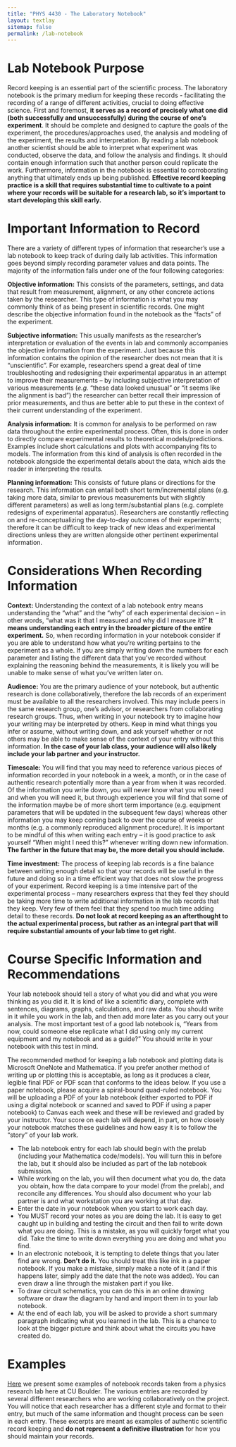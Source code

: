 ```yaml
---
title: "PHYS 4430 - The Laboratory Notebook"
layout: textlay
sitemap: false
permalink: /lab-notebook
---
```


# Lab Notebook Purpose

Record keeping is an essential part of the scientific process. The laboratory notebook is the primary medium for keeping these records - facilitating the recording of a range of different activities, crucial to doing effective science. First and foremost, **it serves as a record of precisely what one did (both successfully and unsuccessfully) during the course of one’s** **experiment**. It should be complete and designed to capture the goals of the experiment, the procedures/approaches used, the analysis and modeling of the experiment, the results and interpretation. By reading a lab notebook another scientist should be able to interpret what experiment was conducted, observe the data, and follow the analysis and findings. It should contain enough information such that another person could replicate the work. Furthermore, information in the notebook is essential to corroborating anything that ultimately ends up being published. **Effective record keeping practice is a skill that requires substantial time to cultivate to a point where your records will be suitable for a research lab, so it’s important to start developing this skill early.**

# Important Information to Record

There are a variety of different types of information that researcher’s use a lab notebook to keep track of during daily lab activities. This information goes beyond simply recording parameter values and data points. The majority of the information falls under one of the four following categories:

**Objective information:** This consists of the parameters, settings, and data that result from measurement, alignment, or any other concrete actions taken by the researcher. This type of information is what you may commonly think of as being present in scientific records. One might describe the objective information found in the notebook as the “facts” of the experiment.

**Subjective information:** This usually manifests as the researcher’s interpretation or evaluation of the events in lab and commonly accompanies the objective information from the experiment. Just because this information contains the opinion of the researcher does not mean that it is “unscientific”. For example, researchers spend a great deal of time troubleshooting and redesigning their experimental apparatus in an attempt to improve their measurements – by including subjective interpretation of various measurements (*e.g.* “these data looked unusual” or “it seems like the alignment is bad”) the researcher can better recall their impression of prior measurements, and thus are better able to put these in the context of their current understanding of the experiment.

**Analysis information:** It is common for analysis to be performed on raw data throughout the entire experimental process. Often, this is done in order to directly compare experimental results to theoretical models/predictions. Examples include short calculations and plots with accompanying fits to models. The information from this kind of analysis is often recorded in the notebook alongside the experimental details about the data, which aids the reader in interpreting the results.

**Planning information:** This consists of future plans or directions for the research. This information can entail both short term/incremental plans (e.g. taking more data, similar to previous measurements but with slightly different parameters) as well as long term/substantial plans (e.g. complete redesigns of experimental apparatus). Researchers are constantly reflecting on and re-conceptualizing the day-to-day outcomes of their experiments; therefore it can be difficult to keep track of new ideas and experimental directions unless they are written alongside other pertinent experimental information.

# Considerations When Recording Information

**Context:** Understanding the context of a lab notebook entry means understanding the “what” and the “why” of each experimental decision – in other words, “what was it that I measured and why did I measure it?” **It means understanding each entry in the broader picture of the entire experiment.** So, when recording information in your notebook consider if you are able to understand how what you’re writing pertains to the experiment as a whole. If you are simply writing down the numbers for each parameter and listing the different data that you’ve recorded without explaining the reasoning behind the measurements, it is likely you will be unable to make sense of what you’ve written later on.

**Audience:** You are the primary audience of your notebook, but authentic research is done collaboratively, therefore the lab records of an experiment must be available to all the researchers involved. This may include peers in the same research group, one’s advisor, or researchers from collaborating research groups. Thus, when writing in your notebook try to imagine how your writing may be interpreted by others. Keep in mind what things you infer or assume, without writing down, and ask yourself whether or not others may be able to make sense of the context of your entry without this information. **In the case of your lab class, your audience will also likely include your lab partner and your instructor.**

**Timescale:** You will find that you may need to reference various pieces of information recorded in your notebook in a week, a month, or in the case of authentic research potentially more than a year from when it was recorded. Of the information you write down, you will never know what you will need and when you will need it, but through experience you will find that some of the information maybe be of more short term importance (e.g. equipment parameters that will be updated in the subsequent few days) whereas other information you may keep coming back to over the course of weeks or months (e.g. a commonly reproduced alignment procedure). It is important to be mindful of this when writing each entry – it is good practice to ask yourself “When might I need this?” whenever writing down new information. **The farther in the future that may be, the more detail you should include.**

**Time investment:** The process of keeping lab records is a fine balance between writing enough detail so that your records will be useful in the future and doing so in a time efficient way that does not slow the progress of your experiment. Record keeping is a time intensive part of the experimental process – many researchers express that they feel they should be taking more time to write additional information in the lab records that they keep. Very few of them feel that they spend too much time adding detail to these records. **Do not look at record keeping as an afterthought to the actual experimental process, but rather as an integral part that will require substantial amounts of your lab time to get right.**

# Course Specific Information and Recommendations

Your lab notebook should tell a story of what you did and what you were thinking as you did it. It is kind of like a scientific diary, complete with sentences, diagrams, graphs, calculations, and raw data. You should write in it while you work in the lab, and then add more later as you carry out your analysis. The most important test of a good lab notebook is, “Years from now, could someone else replicate what I did using only my current equipment and my notebook and as a guide?” You should write in your notebook with this test in mind.

The recommended method for keeping a lab notebook and plotting data is Microsoft OneNote and Mathematica. If you prefer another method of writing up or plotting this is acceptable, as long as it produces a clear, legible final PDF or PDF scan that conforms to the ideas below. If you use a paper notebook, please acquire a spiral-bound quad-ruled notebook. You will be uploading a PDF of your lab notebook (either exported to PDF if using a digital notebook or scanned and saved to PDF if using a paper notebook) to Canvas each week and these will be reviewed and graded by your instructor. Your score on each lab will depend, in part, on how closely your notebook matches these guidelines and how easy it is to follow the “story” of your lab work.

- The lab notebook entry for each lab should begin with the prelab (including your Mathematica code/models). You will turn this in before the lab, but it should also be included as part of the lab notebook submission.
- While working on the lab, you will then document what you do, the data you obtain, how the data compare to your model (from the prelab), and reconcile any differences. You should also document who your lab partner is and what workstation you are working at that day.
- Enter the date in your notebook when you start to work each day.
- You MUST record your notes as you are doing the lab. It is easy to get caught up in building and testing the circuit and then fail to write down what you are doing. This is a mistake, as you will quickly forget what you did. Take the time to write down everything you are doing and what you find.
- In an electronic notebook, it is tempting to delete things that you later find are wrong. **Don't do it.** You should treat this like ink in a paper notebook. If you make a mistake, simply make a note of it (and if this happens later, simply add the date that the note was added). You can even draw a line through the mistaken part if you like.
- To draw circuit schematics, you can do this in an online drawing software or draw the diagram by hand and import them in to your lab notebook.
- At the end of each lab, you will be asked to provide a short summary paragraph indicating what you learned in the lab. This is a chance to look at the bigger picture and think about what the circuits you have created do.

# Examples

[Here](resources/lab-notebook/Lab-Notebook-Examples.pdf) we present some examples of notebook records taken from a physics research lab here at CU Boulder. The various entries are recorded by several different researchers who are working collaboratively on the project. You will notice that each researcher has a different style and format to their entry, but much of the same information and thought process can be seen in each entry. These excerpts are meant as examples of authentic scientific record keeping and **do not represent a definitive illustration** for how you should maintain your records.
